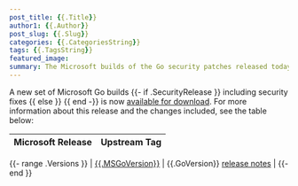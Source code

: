 ```yaml
---
post_title: {{.Title}}
author1: {{.Author}}
post_slug: {{.Slug}}
categories: {{.CategoriesString}}
tags: {{.TagsString}}
featured_image:
summary: The Microsoft builds of the Go security patches released today, are now available for download.
---
```


A new set of Microsoft Go builds
{{- if .SecurityRelease }} including security fixes {{ else }} {{ end -}}
is now [available for download](https://github.com/microsoft/go#binary-distribution).
For more information about this release and the changes included, see the table below:

| Microsoft Release | Upstream Tag |
|-------------------|--------------|
{{- range .Versions }}
| [{{.MSGoVersion}}]({{.MSGoVersionLink}}) | {{.GoVersion}} [release notes]({{.GoVersionLink}}) |
{{- end }}
